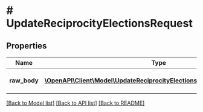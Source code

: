 # # UpdateReciprocityElectionsRequest

## Properties

Name | Type | Description | Notes
------------ | ------------- | ------------- | -------------
**raw_body** | [**\OpenAPI\Client\Model\UpdateReciprocityElectionsRequestRAWBODYInner[]**](UpdateReciprocityElectionsRequestRAWBODYInner.md) | List of ReciprocityElection objects |

[[Back to Model list]](../../README.md#models) [[Back to API list]](../../README.md#endpoints) [[Back to README]](../../README.md)
